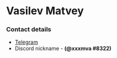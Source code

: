 # Vasilev Matvey
### Сontact details
* [Telegram](https://t.me/mvaxxx/) 
* Discord nickname - **(@xxxmva #8322)**

